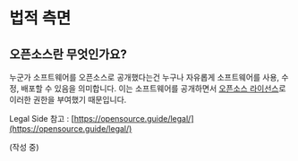 # 법적 측면

## 오픈소스란 무엇인가요?

누군가 소프트웨어를 오픈소스로 공개했다는건 누구나 자유롭게 소프트웨어를 사용, 수정, 배포할 수 있음을 의미합니다. 이는 소프트웨어를 공개하면서 [오픈소스 라이선스](https://opensource.org/licenses)로 이러한 권한을 부여했기 때문입니다. 



Legal Side 참고 : [https://opensource.guide/legal/](https://opensource.guide/legal/)

\(작성 중\)



